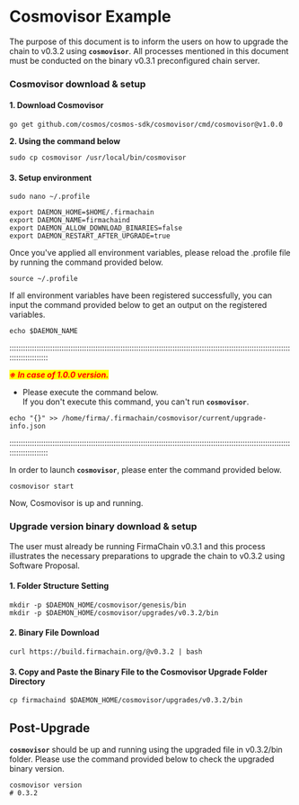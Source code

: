 # Cosmovisor Example

The purpose of this document is to inform the users on how to upgrade the chain to v0.3.2 using **`cosmovisor`**. All processes mentioned in this document must be conducted on the binary v0.3.1 preconfigured chain server.

### Cosmovisor download & setup

#### 1. Download Cosmovisor

```
go get github.com/cosmos/cosmos-sdk/cosmovisor/cmd/cosmovisor@v1.0.0
```

**2. Using the command below**

```
sudo cp cosmovisor /usr/local/bin/cosmovisor
```

#### 3. Setup environment

```
sudo nano ~/.profile

export DAEMON_HOME=$HOME/.firmachain
export DAEMON_NAME=firmachaind
export DAEMON_ALLOW_DOWNLOAD_BINARIES=false
export DAEMON_RESTART_AFTER_UPGRADE=true
```

Once you've applied all environment variables, please reload the .profile file by running the command provided below.

```
source ~/.profile
```

If all environment variables have been registered successfully, you can input the command provided below to get an output on the registered variables.

```
echo $DAEMON_NAME
```



:::::::::::::::::::::::::::::::::::::::::::::::::::::::::::::::::::::::::::::::::::::::::::::::::::::::::::::::::::::::::::::::::::::::::::::

_<mark style="color:red;">**※ In case of 1.0.0 version.**</mark>_

* Please execute the command below.\
  If you don't execute this command, you can't run **`cosmovisor`**.

```
echo "{}" >> /home/firma/.firmachain/cosmovisor/current/upgrade-info.json
```

:::::::::::::::::::::::::::::::::::::::::::::::::::::::::::::::::::::::::::::::::::::::::::::::::::::::::::::::::::::::::::::::::::::::::::::



In order to launch **`cosmovisor`**, please enter the command provided below.

```
cosmovisor start
```

Now, Cosmovisor is up and running.

### Upgrade version binary download & setup

The user must already be running FirmaChain v0.3.1 and this process illustrates the necessary preparations to upgrade the chain to v0.3.2 using Software Proposal.

#### 1. Folder Structure Setting

```
mkdir -p $DAEMON_HOME/cosmovisor/genesis/bin
mkdir -p $DAEMON_HOME/cosmovisor/upgrades/v0.3.2/bin
```

#### 2. Binary File Download

```
curl https://build.firmachain.org/@v0.3.2 | bash
```

#### 3. Copy and Paste the Binary File to the Cosmovisor Upgrade Folder Directory

```
cp firmachaind $DAEMON_HOME/cosmovisor/upgrades/v0.3.2/bin
```

## Post-Upgrade

**`cosmovisor`** should be up and running using the upgraded file in v0.3.2/bin folder. Please use the command provided below to check the upgraded binary version.

```
cosmovisor version
# 0.3.2
```
